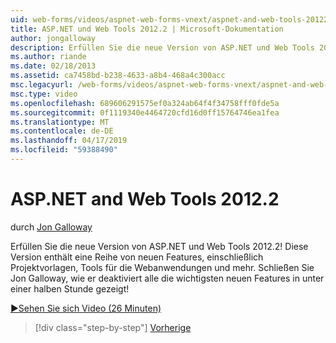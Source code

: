 ```yaml
---
uid: web-forms/videos/aspnet-web-forms-vnext/aspnet-and-web-tools-20122
title: ASP.NET und Web Tools 2012.2 | Microsoft-Dokumentation
author: jongalloway
description: Erfüllen Sie die neue Version von ASP.NET und Web Tools 2012.2! Diese Version enthält eine Reihe von neuen Features, einschließlich Projektvorlagen, Tools für die Webanwendungen und mehr. Jo...
ms.author: riande
ms.date: 02/18/2013
ms.assetid: ca7458bd-b238-4633-a8b4-468a4c300acc
msc.legacyurl: /web-forms/videos/aspnet-web-forms-vnext/aspnet-and-web-tools-20122
msc.type: video
ms.openlocfilehash: 689606291575ef0a324ab64f4f34758fff0fde5a
ms.sourcegitcommit: 0f1119340e4464720cfd16d0ff15764746ea1fea
ms.translationtype: MT
ms.contentlocale: de-DE
ms.lasthandoff: 04/17/2019
ms.locfileid: "59388490"
---
```

# <a name="aspnet-and-web-tools-20122"></a>ASP.NET and Web Tools 2012.2

durch [Jon Galloway](https://github.com/jongalloway)

Erfüllen Sie die neue Version von ASP.NET und Web Tools 2012.2! Diese Version enthält eine Reihe von neuen Features, einschließlich Projektvorlagen, Tools für die Webanwendungen und mehr. Schließen Sie Jon Galloway, wie er deaktiviert alle die wichtigsten neuen Features in unter einer halben Stunde gezeigt!

[&#9654;Sehen Sie sich Video (26 Minuten)](https://channel9.msdn.com/Blogs/ASP-NET-Site-Videos/aspnet-and-web-tools-20122)

> [!div class="step-by-step"]
> [Vorherige](getting-started-with-the-next-version-of-aspnet.md)
